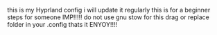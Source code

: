 this is my Hyprland config
i will update it regularly
this is for a beginner steps for someone 
IMP!!!!!
    do not use gnu stow for this
    drag or replace folder in your .config
thats it
ENYOY!!!!

